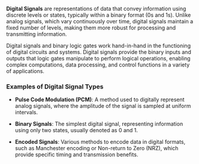 **Digital Signals** are representations of data that convey information using discrete levels or states, typically within a binary format (0s and 1s). Unlike analog signals, which vary continuously over time, digital signals maintain a fixed number of levels, making them more robust for processing and transmitting information.

Digital signals and binary logic gates work hand-in-hand in the functioning of digital circuits and systems. Digital signals provide the binary inputs and outputs that logic gates manipulate to perform logical operations, enabling complex computations, data processing, and control functions in a variety of applications.

### **Examples of Digital Signal Types**

- **Pulse Code Modulation (PCM)**: A method used to digitally represent analog signals, where the amplitude of the signal is sampled at uniform intervals.
    
- **Binary Signals**: The simplest digital signal, representing information using only two states, usually denoted as 0 and 1.
    
- **Encoded Signals**: Various methods to encode data in digital formats, such as Manchester encoding or Non-return to Zero (NRZ), which provide specific timing and transmission benefits.

